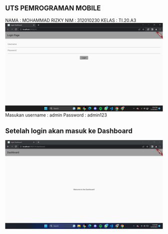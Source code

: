 ## UTS PEMROGRAMAN MOBILE
NAMA    : MOHAMMAD RIZKY
NIM     : 312010230
KELAS   : TI.20.A3
<img src = "login.png"/>
Masukan username : admin
Password    : admin123

## Setelah login akan masuk ke Dashboard
<img src = "dashboard.png"/>